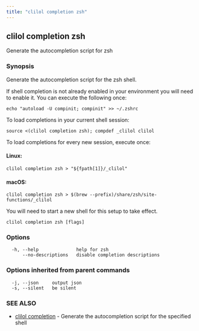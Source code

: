 ```yaml
---
title: "clilol completion zsh"
---
```

## clilol completion zsh

Generate the autocompletion script for zsh

### Synopsis

Generate the autocompletion script for the zsh shell.

If shell completion is not already enabled in your environment you will need
to enable it.  You can execute the following once:

	echo "autoload -U compinit; compinit" >> ~/.zshrc

To load completions in your current shell session:

	source <(clilol completion zsh); compdef _clilol clilol

To load completions for every new session, execute once:

#### Linux:

	clilol completion zsh > "${fpath[1]}/_clilol"

#### macOS:

	clilol completion zsh > $(brew --prefix)/share/zsh/site-functions/_clilol

You will need to start a new shell for this setup to take effect.


```
clilol completion zsh [flags]
```

### Options

```
  -h, --help              help for zsh
      --no-descriptions   disable completion descriptions
```

### Options inherited from parent commands

```
  -j, --json     output json
  -s, --silent   be silent
```

### SEE ALSO

* [clilol completion](clilol_completion.md)	 - Generate the autocompletion script for the specified shell

